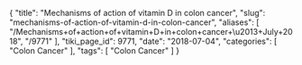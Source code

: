 {
    "title": "Mechanisms of action of vitamin D in colon cancer",
    "slug": "mechanisms-of-action-of-vitamin-d-in-colon-cancer",
    "aliases": [
        "/Mechanisms+of+action+of+vitamin+D+in+colon+cancer+\u2013+July+2018",
        "/9771"
    ],
    "tiki_page_id": 9771,
    "date": "2018-07-04",
    "categories": [
        "Colon Cancer"
    ],
    "tags": [
        "Colon Cancer"
    ]
}
